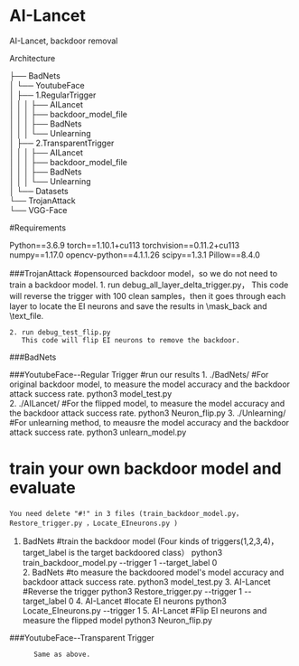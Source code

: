 # AI-Lancet

AI-Lancet, backdoor removal

Architecture

├── BadNets      
│   └── YoutubeFace  
│       ├── 1.RegularTrigger    
│   │   │      ├── AILancet   
│   │   │      ├── backdoor_model_file   
│   │   │      ├── BadNets    
│   │   │      └── Unlearning     
│       ├── 2.TransparentTrigger   
│   │   │      ├── AILancet   
│   │   │      ├── backdoor_model_file   
│   │   │      ├── BadNets   
│   │   │      └── Unlearning   
│       └── Datasets   
└── TrojanAttack     
    └── VGG-Face   
	
	
#Requirements

Python==3.6.9
torch==1.10.1+cu113
torchvision==0.11.2+cu113
numpy==1.17.0
opencv-python==4.1.1.26
scipy==1.3.1
Pillow==8.4.0
	
###TrojanAttack
    #opensourced backdoor model，so we do not need to train a backdoor model.
    1. run debug_all_layer_delta_trigger.py，
       This code will reverse the trigger with 100 clean samples，then it goes through each layer to locate the EI neurons and save the results in \mask_back and \text_file.

    2. run debug_test_flip.py
       This code will flip EI neurons to remove the backdoor.

###BadNets		

###YoutubeFace--Regular Trigger
    #run our results
	1. ./BadNets/    #For original backdoor model, to measure the model accuracy and the backdoor attack success rate.
	    python3 model_test.py  
	2. ./AILancet/   #For the flipped model, to measure the model accuracy and the backdoor attack success rate.
	    python3 Neuron_flip.py
	3. ./Unlearning/ #For unlearning method, to meausre the model accuracy and the backdoor attack success rate.
	    python3 unlearn_model.py 

# train your own backdoor model and evaluate	
	You need delete "#!" in 3 files (train_backdoor_model.py，Restore_trigger.py ，Locate_EIneurons.py )
  1. BadNets #train the backdoor model
	   (Four kinds of triggers(1,2,3,4)，target_label is the target backdoored class）
	    python3 train_backdoor_model.py --trigger 1 --target_label 0  
	2. BadNets #to measure the backdoored model's model accuracy and backdoor attack success rate.
	    python3 model_test.py
	3.  AI-Lancet #Reverse the trigger
	    python3 Restore_trigger.py --trigger 1 --target_label 0
	4.  AI-Lancet #locate EI neurons
	    python3 Locate_EIneurons.py --trigger 1
	5.  AI-Lancet #Flip EI neurons and measure the flipped model 
		python3 Neuron_flip.py	
		

###YoutubeFace--Transparent Trigger
		
          Same as above.

